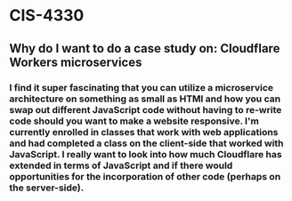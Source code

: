 # CIS-4330
## Why do I want to do a case study on: Cloudflare Workers microservices
### I find it super fascinating that you can utilize a microservice architecture on something as small as HTMl and how you can swap out different JavaScript code without having to re-write code should you want to make a website responsive. I'm currently enrolled in classes that work with web applications and had completed a class on the client-side that worked with JavaScript. I really want to look into how much Cloudflare has extended in terms of JavaScript and if there would opportunities for the incorporation of other code (perhaps on the server-side).
